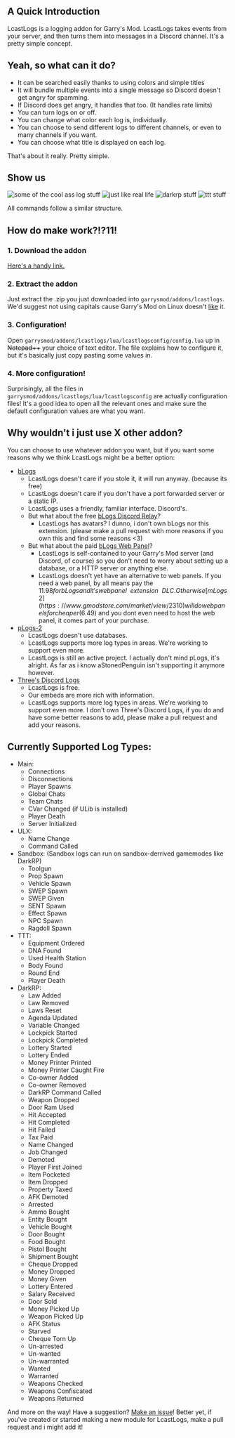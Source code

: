 
## A Quick Introduction
LcastLogs is a logging addon for Garry's Mod.
LcastLogs takes events from your server, and then turns them into messages in a Discord channel.
It's a pretty simple concept.

## Yeah, so what can it do?
 * It can be searched easily thanks to using colors and simple titles
 * It will bundle multiple events into a single message so Discord doesn't get angry for spamming.
 * If Discord does get angry, it handles that too. (It handles rate limits)
 * You can turn logs on or off.
 * You can change what color each log is, individually.
 * You can choose to send different logs to different channels, or even to many channels if you want.
 * You can choose what title is displayed on each log.

That's about it really. Pretty simple.

## Show us

![some of the cool ass log stuff](https://images.lcast15.com/LcastLogs1.PNG)
![just like real life](https://images.lcast15.com/LcastLogs2.PNG)
![darkrp stuff](https://images.lcast15.com/LcastLogs3.PNG)
![ttt stuff](https://images.lcast15.com/LcastLogs4.PNG)

All commands follow a similar structure.

## How do make work?!?11!

### 1. **Download the addon**
[Here's a handy link.](https://github.com/Lcast15/LcastLogs/archive/master.zip)
### 2. **Extract the addon**
Just extract the .zip you just downloaded into `garrysmod/addons/lcastlogs`. We'd suggest not using capitals cause Garry's Mod on Linux doesn't [l](https://wiki.garrysmod.com/page/file/Read)[i](https://wiki.garrysmod.com/page/file/Write)[k](https://github.com/Facepunch/garrysmod-issues/issues/2458)[e](https://forum.facepunch.com/gmodgd/japw/Gmod-on-Linux-based-OS/1/#postcbcgl) it.
   
### 3. **Configuration!**
Open `garrysmod/addons/lcastlogs/lua/lcastlogsconfig/config.lua` up in ~~Notepad++~~ your choice of text editor. The file explains how to configure it, but it's basically just copy pasting some values in.
### 4. **More configuration!**
Surprisingly, all the files in `garrysmod/addons/lcastlogs/lua/lcastlogsconfig` are actually configuration files! It's a good idea to open all the relevant ones and make sure the default configuration values are what you want.

## Why wouldn't i just use X other addon?
You can choose to use whatever addon you want, but if you want some reasons why we think LcastLogs might be a better option:

 * [bLogs](https://www.gmodstore.com/market/view/1599)
	 * LcastLogs doesn't care if you stole it, it will run anyway. (because its free)
	 * LcastLogs doesn't care if you don't have a port forwarded server or a static IP.
	 * LcastLogs uses a friendly, familiar interface. Discord's.
	 * But what about the free [bLogs Discord Relay](https://www.gmodstore.com/market/view/5407)?
		 * LcastLogs has avatars? I dunno, i don't own bLogs nor this extension. (please make a pull request with more reasons if you own this and find some reasons <3)
	 * But what about the paid [bLogs Web Panel](https://www.gmodstore.com/market/view/5652)?
		 * LcastLogs is self-contained to your Garry's Mod server (and Discord, of course) so you don't need to worry about setting up a database, or a HTTP server or anything else.
		 * LcastLogs doesn't yet have an alternative to web panels. If you need a web panel, by all means pay the $11.98 for bLogs and it's web panel ~~extension~~ DLC. Otherwise [mLogs 2](https://www.gmodstore.com/market/view/2310) will do web panels for cheaper ($6.49) and you dont even need to host the web panel, it comes part of your purchase.
 * [pLogs-2](https://github.com/aStonedPenguin/pLogs-2)
	 * LcastLogs doesn't use databases.
	 * LcastLogs supports more log types in areas. We're working to support even more.
	 * LcastLogs is still an active project.
     I actually don't mind pLogs, it's alright. As far as i know aStonedPenguin isn't supporting it anymore however.
 * [Three's Discord Logs](https://www.gmodstore.com/market/view/5393)
	 * LcastLogs is free.
	 * Our embeds are more rich with information.
	 * LcastLogs supports more log types in areas. We're working to support even more.
	 I don't own Three's Discord Logs, if you do and have some better reasons to add, please make a pull request and add your reasons.

## Currently Supported Log Types:

 * Main:
	 * Connections
	 * Disconnections
	 * Player Spawns
	 * Global Chats
	 * Team Chats
	 * CVar Changed (if ULib is installed)
	 * Player Death
	 * Server Initialized
 * ULX:
	 * Name Change
	 * Command Called
 * Sandbox: (Sandbox logs can run on sandbox-derrived gamemodes like DarkRP)
	 * Toolgun
	 * Prop Spawn
	 * Vehicle Spawn
	 * SWEP Spawn
	 * SWEP Given
	 * SENT Spawn
	 * Effect Spawn
	 * NPC Spawn
	 * Ragdoll Spawn
 * TTT:
	 * Equipment Ordered
	 * DNA Found
	 * Used Health Station
	 * Body Found
	 * Round End
	 * Player Death
 * DarkRP:
	 * Law Added
	 * Law Removed
	 * Laws Reset
	 * Agenda Updated
	 * Variable Changed
	 * Lockpick Started
	 * Lockpick Completed
	 * Lottery Started
	 * Lottery Ended
	 * Money Printer Printed
	 * Money Printer Caught Fire
	 * Co-owner Added
	 * Co-owner Removed
	 * DarkRP Command Called
	 * Weapon Dropped
	 * Door Ram Used
	 * Hit Accepted
	 * Hit Completed
	 * Hit Failed
	 * Tax Paid
	 * Name Changed
	 * Job Changed
	 * Demoted
	 * Player First Joined
	 * Item Pocketed
	 * Item Dropped
	 * Property Taxed
	 * AFK Demoted
	 * Arrested
	 * Ammo Bought
	 * Entity Bought
	 * Vehicle Bought
	 * Door Bought
	 * Food Bought
	 * Pistol Bought
	 * Shipment Bought
	 * Cheque Dropped
	 * Money Dropped
	 * Money Given
	 * Lottery Entered
	 * Salary Received
	 * Door Sold
	 * Money Picked Up
	 * Weapon Picked Up
	 * AFK Status
	 * Starved
	 * Cheque Torn Up
	 * Un-arrested
	 * Un-wanted
	 * Un-warranted
	 * Wanted
	 * Warranted
	 * Weapons Checked
	 * Weapons Confiscated
	 * Weapons Returned

And more on the way! Have a suggestion? [Make an issue](https://github.com/Lcast15/LcastLogs/issues/new)! Better yet, if you've created or started making a new module for LcastLogs, make a pull request and i might add it!